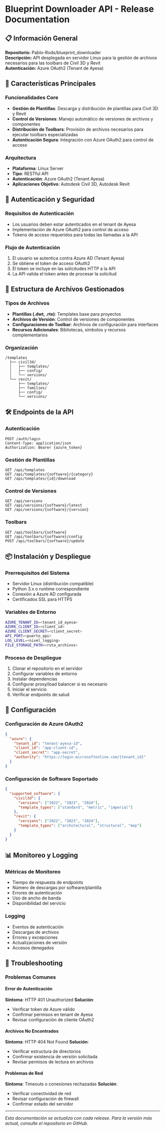 # Blueprint Downloader API - Release Documentation

## 📋 Información General

**Repositorio:** Pablo-Rods/blueprint_downloader  
**Descripción:** API desplegada en servidor Linux para la gestión de archivos necesarios para las toolbars de Civil 3D y Revit  
**Autenticación:** Azure OAuth2 (Tenant de Ayesa)

## 🚀 Características Principales

### Funcionalidades Core
- **Gestión de Plantillas**: Descarga y distribución de plantillas para Civil 3D y Revit
- **Control de Versiones**: Manejo automático de versiones de archivos y componentes
- **Distribución de Toolbars**: Provisión de archivos necesarios para ejecutar toolbars especializadas
- **Autenticación Segura**: Integración con Azure OAuth2 para control de acceso

### Arquitectura
- **Plataforma**: Linux Server
- **Tipo**: RESTful API
- **Autenticación**: Azure OAuth2 (Tenant Ayesa)
- **Aplicaciones Objetivo**: Autodesk Civil 3D, Autodesk Revit

## 🔐 Autenticación y Seguridad

### Requisitos de Autenticación
- Los usuarios deben estar autenticados en el tenant de Ayesa
- Implementación de Azure OAuth2 para control de acceso
- Tokens de acceso requeridos para todas las llamadas a la API

### Flujo de Autenticación
1. El usuario se autentica contra Azure AD (Tenant Ayesa)
2. Se obtiene el token de acceso OAuth2
3. El token se incluye en las solicitudes HTTP a la API
4. La API valida el token antes de procesar la solicitud

## 📁 Estructura de Archivos Gestionados

### Tipos de Archivos
- **Plantillas (.dwt, .rte)**: Templates base para proyectos
- **Archivos de Versión**: Control de versiones de componentes
- **Configuraciones de Toolbar**: Archivos de configuración para interfaces
- **Recursos Adicionales**: Bibliotecas, símbolos y recursos complementarios

### Organización
```
/templates
  ├── civil3d/
  │   ├── templates/
  │   ├── config/
  │   └── versions/
  └── revit/
      ├── templates/
      ├── families/
      ├── config/
      └── versions/
```

## 🛠️ Endpoints de la API

### Autenticación
```http
POST /auth/login
Content-Type: application/json
Authorization: Bearer {azure_token}
```

### Gestión de Plantillas
```http
GET /api/templates
GET /api/templates/{software}/{category}
GET /api/templates/{id}/download
```

### Control de Versiones
```http
GET /api/versions
GET /api/versions/{software}/latest
GET /api/versions/{software}/{version}
```

### Toolbars
```http
GET /api/toolbars/{software}
GET /api/toolbars/{software}/config
POST /api/toolbars/{software}/update
```

## 📦 Instalación y Despliegue

### Prerrequisitos del Sistema
- Servidor Linux (distribución compatible)
- Python 3.x o runtime correspondiente
- Conexión a Azure AD configurada
- Certificados SSL para HTTPS

### Variables de Entorno
```bash
AZURE_TENANT_ID=<tenant_id_ayesa>
AZURE_CLIENT_ID=<client_id>
AZURE_CLIENT_SECRET=<client_secret>
API_PORT=<puerto_api>
LOG_LEVEL=<nivel_logging>
FILE_STORAGE_PATH=<ruta_archivos>
```

### Proceso de Despliegue
1. Clonar el repositorio en el servidor
2. Configurar variables de entorno
3. Instalar dependencias
4. Configurar proxy/load balancer si es necesario
5. Iniciar el servicio
6. Verificar endpoints de salud

## 🔧 Configuración

### Configuración de Azure OAuth2
```json
{
  "azure": {
    "tenant_id": "tenant-ayesa-id",
    "client_id": "app-client-id",
    "client_secret": "app-secret",
    "authority": "https://login.microsoftonline.com/{tenant_id}"
  }
}
```

### Configuración de Software Soportado
```json
{
  "supported_software": {
    "civil3d": {
      "versions": ["2022", "2023", "2024"],
      "template_types": ["standard", "metric", "imperial"]
    },
    "revit": {
      "versions": ["2022", "2023", "2024"],
      "template_types": ["architectural", "structural", "mep"]
    }
  }
}
```

## 📊 Monitoreo y Logging

### Métricas de Monitoreo
- Tiempo de respuesta de endpoints
- Número de descargas por software/plantilla
- Errores de autenticación
- Uso de ancho de banda
- Disponibilidad del servicio

### Logging
- Eventos de autenticación
- Descargas de archivos
- Errores y excepciones
- Actualizaciones de versión
- Accesos denegados

## 🐛 Troubleshooting

### Problemas Comunes

#### Error de Autenticación
**Síntoma**: HTTP 401 Unauthorized
**Solución**: 
- Verificar token de Azure válido
- Confirmar permisos en tenant de Ayesa
- Revisar configuración de cliente OAuth2

#### Archivos No Encontrados
**Síntoma**: HTTP 404 Not Found
**Solución**:
- Verificar estructura de directorios
- Confirmar existencia de versión solicitada
- Revisar permisos de lectura en archivos

#### Problemas de Red
**Síntoma**: Timeouts o conexiones rechazadas
**Solución**:
- Verificar conectividad de red
- Revisar configuración de firewall
- Confirmar estado del servidor

---

*Esta documentación se actualiza con cada release. Para la versión más actual, consulte el repositorio en GitHub.*
